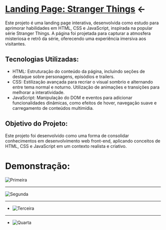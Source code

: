 # [Landing Page: Stranger Things](https://renan1102.github.io/landing-page-mundo-invertido/) <-

Este projeto é uma landing page interativa, desenvolvida como estudo para aprimorar habilidades em HTML, CSS e JavaScript, inspirada na popular série Stranger Things.
A página foi projetada para capturar a atmosfera misteriosa e retrô da série, oferecendo uma experiência imersiva aos visitantes.

## Tecnologias Utilizadas:

- HTML: Estruturação do conteúdo da página, incluindo seções de destaque sobre personagens, episódios e trailers.
- CSS: Estilização avançada para recriar o visual sombrio e alternando entre tema normal e noturno. Utilização de animações e transições para melhorar a interatividade.
- JavaScript: Manipulação do DOM e eventos para adicionar funcionalidades dinâmicas, como efeitos de hover, navegação suave e carregamento de conteúdos multimídia.

## Objetivo do Projeto:

Este projeto foi desenvolvido como uma forma de consolidar conhecimentos em desenvolvimento web front-end, aplicando conceitos de HTML, CSS e JavaScript em um contexto realista e criativo.

# Demonstração:
![Primeira](https://github.com/user-attachments/assets/383c3118-a679-4e6a-a359-0dae04ebaeca)

-------------------------
![Segunda](https://github.com/user-attachments/assets/0c4eb17d-a310-46a3-a4de-b9eb749cbf60)

----------------------------------
- ![Terceira](https://github.com/user-attachments/assets/36be1f03-9ae5-4349-a4ce-bb2d95630481)
------------------------
- ![Quarta](https://github.com/user-attachments/assets/1b04629a-0a0e-456c-aea4-bd8421eb53ea)
